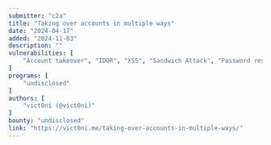 ```yaml
---
submitter: "c2a"
title: "Taking over accounts in multiple ways"
date: "2024-04-17"
added: "2024-11-03"
description: ""
vulnerabilities: [
    "Account takeover", "IDOR", "XSS", "Sandwich Attack", "Password reset"
]
programs: [
    "undisclosed"
]
authors: [
    "vict0ni (@vict0ni)"
]
bounty: "undisclosed"
link: "https://vict0ni.me/taking-over-accounts-in-multiple-ways/"
---
```




